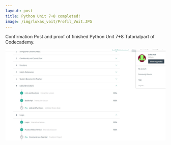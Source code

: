 ```yaml
---
layout: post
title: Python Unit 7+8 completed! 
image: /img/lukas_voit/Profil_Voit.JPG
---
```


Confirmation Post and proof of finished Python Unit 7+8 Tutorialpart of Codecademy.

![](../img/lukas_voit/Proof_Python_Unit_7+8.JPG)
